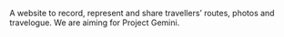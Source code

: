 A website to record, represent and share travellers’ routes, photos and travelogue. We are aiming for Project Gemini.